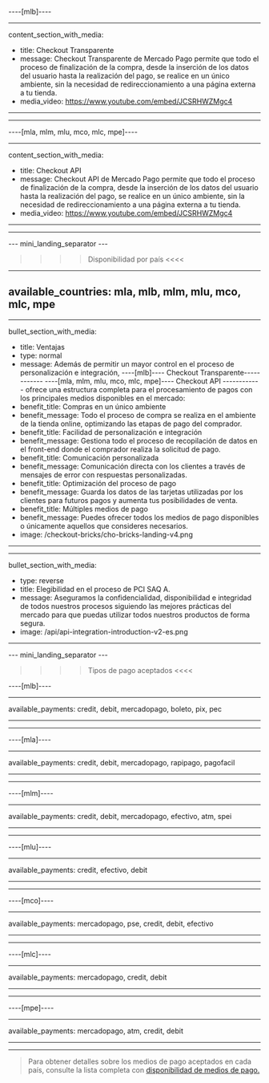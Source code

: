 ----[mlb]----

---
content_section_with_media: 
 - title: Checkout Transparente
 - message: Checkout Transparente de Mercado Pago permite que todo el proceso de finalización de la compra, desde la inserción de los datos del usuario hasta la realización del pago, se realice en un único ambiente, sin la necesidad de redireccionamiento a una página externa a tu tienda.
 - media_video: https://www.youtube.com/embed/JCSRHWZMgc4
---

------------

----[mla, mlm, mlu, mco, mlc, mpe]----

---
content_section_with_media: 
 - title: Checkout API
 - message: Checkout API de Mercado Pago permite que todo el proceso de finalización de la compra, desde la inserción de los datos del usuario hasta la realización del pago, se realice en un único ambiente, sin la necesidad de redireccionamiento a una página externa a tu tienda.
 - media_video: https://www.youtube.com/embed/JCSRHWZMgc4
---

------------

--- mini_landing_separator ---

>>>> Disponibilidad por país <<<<
---
available_countries: mla, mlb, mlm, mlu, mco, mlc, mpe
---
---
bullet_section_with_media: 
 - title: Ventajas
 - type: normal
 - message: Además de permitir un mayor control en el proceso de personalización e integración, ----[mlb]---- Checkout Transparente------------ ----[mla, mlm, mlu, mco, mlc, mpe]---- Checkout API ------------ ofrece una estructura completa para el procesamiento de pagos con los principales medios disponibles en el mercado:
 - benefit_title: Compras en un único ambiente
 - benefit_message: Todo el proceso de compra se realiza en el ambiente de la tienda online, optimizando las etapas de pago del comprador.
 - benefit_title: Facilidad de personalización e integración
 - benefit_message: Gestiona todo el proceso de recopilación de datos en el front-end donde el comprador realiza la solicitud de pago.
 - benefit_title: Comunicación personalizada
 - benefit_message: Comunicación directa con los clientes a través de mensajes de error con respuestas personalizadas.
 - benefit_title: Optimización del proceso de pago
 - benefit_message: Guarda los datos de las tarjetas utilizadas por los clientes para futuros pagos y aumenta tus posibilidades de venta.
 - benefit_title: Múltiples medios de pago
 - benefit_message: Puedes ofrecer todos los medios de pago disponibles o únicamente aquellos que consideres necesarios.
 - image: /checkout-bricks/cho-bricks-landing-v4.png
---

---
bullet_section_with_media: 
 - type: reverse
 - title: Elegibilidad en el proceso de PCI SAQ A.
 - message: Aseguramos la confidencialidad, disponibilidad e integridad de todos nuestros procesos siguiendo las mejores prácticas del mercado para que puedas utilizar todos nuestros productos de forma segura.
 - image: /api/api-integration-introduction-v2-es.png
---

--- mini_landing_separator ---
>>>> Tipos de pago aceptados <<<<

----[mlb]----

---
available_payments: credit, debit, mercadopago, boleto, pix, pec

---

------------

----[mla]---- 

---
available_payments: credit, debit, mercadopago, rapipago, pagofacil

----
------------

----[mlm]---- 

---
available_payments: credit, debit, mercadopago, efectivo, atm, spei

----
------------

----[mlu]---- 

---
available_payments: credit, efectivo, debit

----
------------

----[mco]---- 

---
available_payments: mercadopago, pse, credit, debit, efectivo

----
------------

----[mlc]---- 

---
available_payments: mercadopago, credit, debit

----
------------

----[mpe]---- 

---
available_payments: mercadopago, atm, credit, debit

----
------------
> Para obtener detalles sobre los medios de pago aceptados en cada país, consulte la lista completa con [disponibilidad de medios de pago.](/developers/es/docs/sales-processing/payment-methods)